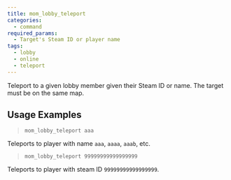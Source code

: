 ```yaml
---
title: mom_lobby_teleport
categories:
  - command
required_params:
  - Target's Steam ID or player name
tags:
  - lobby
  - online
  - teleport
---
```


Teleport to a given lobby member given their Steam ID or name.
The target must be on the same map.

## Usage Examples

> `mom_lobby_teleport aaa`

Teleports to player with name `aaa`, `aaaa`, `aaab`, etc.

> `mom_lobby_teleport 99999999999999999`

Teleports to player with steam ID `99999999999999999`.
